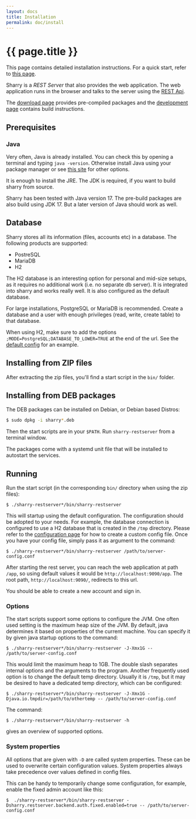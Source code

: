 ```yaml
---
layout: docs
title: Installation
permalink: doc/install
---
```


# {{ page.title }}

This page contains detailed installation instructions. For a quick
start, refer to [this page](quickstart).

Sharry is a *REST Server* that also provides the web application. The
web application runs in the browser and talks to the server using the
[REST Api](rest).

The [download page](https://github.com/eikek/sharry/releases)
provides pre-compiled packages and the [development page](dev.html)
contains build instructions.


## Prerequisites

### Java

Very often, Java is already installed. You can check this by opening a
terminal and typing `java -version`. Otherwise install Java using your
package manager or see [this site](https://adoptopenjdk.net/) for
other options.

It is enough to install the JRE. The JDK is required, if you want to
build sharry from source.

Sharry has been tested with Java version 17. The pre-build packages
are also build using JDK 17. But a later version of Java should work
as well.


## Database

Sharry stores all its information (files, accounts etc) in a database.
The following products are supported:

- PostreSQL
- MariaDB
- H2

The H2 database is an interesting option for personal and mid-size
setups, as it requires no additional work (i.e. no separate db
server). It is integrated into sharry and works really well. It is
also configured as the default database.

For large installations, PostgreSQL or MariaDB is recommended. Create
a database and a user with enough privileges (read, write, create
table) to that database.

When using H2, make sure to add the options
`;MODE=PostgreSQL;DATABASE_TO_LOWER=TRUE` at the end of the url. See
the [default config](configure.html) for an example.


## Installing from ZIP files

After extracting the zip files, you'll find a start script in the
`bin/` folder.


## Installing from DEB packages

The DEB packages can be installed on Debian, or Debian based Distros:

``` bash
$ sudo dpkg -i sharry*.deb
```

Then the start scripts are in your `$PATH`. Run `sharry-restserver`
from a terminal window.

The packages come with a systemd unit file that will be installed to
autostart the services.


## Running

Run the start script (in the corresponding `bin/` directory when using
the zip files):

```
$ ./sharry-restserver*/bin/sharry-restserver
```

This will startup using the default configuration. The configuration
should be adopted to your needs. For example, the database connection
is configured to use a H2 database that is created in the `/tmp`
directory. Please refer to the [configuration page](configure)
for how to create a custom config file. Once you have your config
file, simply pass it as argument to the command:

```
$ ./sharry-restserver*/bin/sharry-restserver /path/to/server-config.conf
```

After starting the rest server, you can reach the web application at
path `/app`, so using default values it would be
`http://localhost:9090/app`. The root path, `http://localhost:9090/`,
redirects to this url.

You should be able to create a new account and sign in.


### Options

The start scripts support some options to configure the JVM. One often
used setting is the maximum heap size of the JVM. By default, java
determines it based on properties of the current machine. You can
specify it by given java startup options to the command:

```
$ ./sharry-restserver*/bin/sharry-restserver -J-Xmx1G -- /path/to/server-config.conf
```

This would limit the maximum heap to 1GB. The double slash separates
internal options and the arguments to the program. Another frequently
used option is to change the default temp directory. Usually it is
`/tmp`, but it may be desired to have a dedicated temp directory,
which can be configured:

```
$ ./sharry-restserver*/bin/sharry-restserver -J-Xmx1G -Djava.io.tmpdir=/path/to/othertemp -- /path/to/server-config.conf
```

The command:

```
$ ./sharry-restserver*/bin/sharry-restserver -h
```

gives an overview of supported options.


### System properties

All options that are given with `-D` are called system properties.
These can be used to overwrite certain configuration values. System
properties always take precedence over values defined in config files.

This can be handy to temporarily change some configuration, for
example, enable the fixed admin account like this:

```
$  ./sharry-restserver*/bin/sharry-restserver -Dsharry.restserver.backend.auth.fixed.enabled=true -- /path/to/server-config.conf
```
